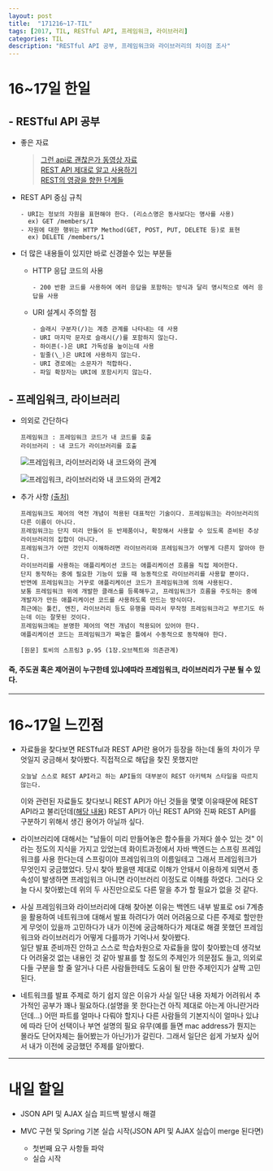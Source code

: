 ```yaml
---
layout: post
title:  "171216~17-TIL"
tags: [2017, TIL, RESTful API, 프레임워크, 라이브러리]
categories: TIL
description: "RESTful API 공부, 프레임워크와 라이브러리의 차이점 조사"
---
```


16~17일 한일
==========

## - RESTful API 공부  

- 좋은 자료
  >[그런 api로 괜찮은가 동영상 자료](http://tv.naver.com/v/2292653)  
  [REST API 제대로 알고 사용하기](http://meetup.toast.com/posts/92)  
  [REST의 영광을 향한 단계들](http://jinson.tistory.com/190)  

- REST API 중심 규칙  
  ```
  - URI는 정보의 자원을 표현해야 한다. (리소스명은 동사보다는 명사를 사용)
    ex) GET /members/1
  - 자원에 대한 행위는 HTTP Method(GET, POST, PUT, DELETE 등)로 표현
    ex) DELETE /members/1
  ```

- 더 많은 내용들이 있지만 바로 신경쓸수 있는 부분들

  - HTTP 응답 코드의 사용
    ```
    - 200 반환 코드를 사용하여 에러 응답을 포함하는 방식과 달리 명시적으로 에러 응답을 사용
    ```

  - URI 설계시 주의할 점  
    ```
    - 슬래시 구분자(/)는 계층 관계를 나타내는 데 사용  
    - URI 마지막 문자로 슬래시(/)를 포함하지 않는다.  
    - 하이픈(-)은 URI 가독성을 높이는데 사용  
    - 밑줄(\_)은 URI에 사용하지 않는다.  
    - URI 경로에는 소문자가 적합하다.  
    - 파일 확장자는 URI에 포함시키지 않는다.  
    ```

## - 프레임워크, 라이브러리  
- 의외로 간단하다  
  ```
  프레임워크 : 프레임워크 코드가 내 코드를 호출
  라이브러리 : 내 코드가 라이브러리를 호출
  ```  
  ![프레임워크, 라이브러리와 내 코드와의 관계](https://www.programcreek.com/wp-content/uploads/2011/09/framework-vs-library.png)  

  ![프레임워크, 라이브러리와 내 코드와의 관계2](http://tomasp.net/blog/2015/library-frameworks/diagram-narrow.png)

- 추가 사항 [(출처)](http://zinee-world.tistory.com/125)
  ```
  프레임워크도 제어의 역전 개념이 적용된 대표적인 기술이다. 프레임워크는 라이브러리의 다른 이름이 아니다.
  프레임워크는 단지 미리 만들어 둔 반제품이나, 확장해서 사용할 수 있도록 준비된 추상 라이브러리의 집합이 아니다.
  프레임워크가 어떤 것인지 이해하려면 라이브러리와 프레임워크가 어떻게 다른지 알아야 한다.
  라이브러리를 사용하는 애플리케이션 코드는 애플리케이션 흐름을 직접 제어한다.
  단지 동작하는 중에 필요한 기능이 있을 때 능동적으로 라이브러리를 사용할 뿐이다.
  반면에 프레임워크는 거꾸로 애플리케이션 코드가 프레임워크에 의해 사용된다.
  보통 프레임워크 위에 개발한 클래스를 등록해두고, 프레임워크가 흐름을 주도하는 중에 개발자가 만든 애플리케이션 코드를 사용하도록 만드는 방식이다.
  최근에는 툴킨, 엔진, 라이브러리 등도 유행을 따라서 무작정 프레임워크라고 부르기도 하는데 이는 잘못된 것이다.
  프레임워크에는 분명한 제어의 역전 개념이 적용되어 있어야 한다.
  애플리케이션 코드는 프레임워크가 짜놓은 틀에서 수동적으로 동작해야 한다.

  [원문] 토비의 스프링3 p.95 (1장.오브젝트와 의존관계)
  ```

#### 즉, 주도권 혹은 제어권이 누구한테 있냐에따라 프레임워크, 라이브러리가 구분 될 수 있다.  

---

16~17일 느낀점
============

- 자료들을 찾다보면 RESTful과 REST API란 용어가 등장을 하는데 둘의 차이가 무엇일지 궁금해서 찾아봤다. 직접적으로 해답을 찾진 못했지만  
  ```
  오늘날 스스로 REST API라고 하는 API들의 대부분이 REST 아키텍쳐 스타일을 따르지 않는다.
  ```
  이와 관련된 자료들도 찾다보니 REST API가 아닌 것들을 몇몇 이유때문에 REST API라고 불리던데([해당 내용](https://www.facebook.com/eungjun/posts/10214411677025191?notif_id=1508176328030329&notif_t=like)) REST API가 아닌 REST API와 진짜 REST API를 구분하기 위해서 생긴 용어가 아닐까 싶다.  

- 라이브러리에 대해서는 "남들이 미리 만들어놓은 함수들을 가져다 쓸수 있는 것" 이라는 정도의 지식을 가지고 있었는데 화이트과정에서 자바 백엔드는 스프링 프레임워크를 사용 한다는데 스프링이야 프레임워크의 이름일테고 그래서 프레임워크가 무엇인지 궁금했었다. 당시 찾아 봤을땐 제대로 이해가 안돼서 이용하게 되면서 종속성이 발생하면 프레임워크 아니면 라이브러리 이정도로 이해를 하였다. 그러다 오늘 다시 찾아봤는데 위의 두 사진만으로도 다른 말을 추가 할 필요가 없을 것 같다.  

- 사실 프레임워크와 라이브러리에 대해 찾아본 이유는 백엔드 내부 발표로 osi 7계층을 활용하여 네트워크에 대해서 발표 하려다가 여러 어려움으로 다른 주제로 할만한게 무엇이 있을까 고민하다가 내가 이전에 궁금해하다가 제대로 해결 못했던 프레임워크와 라이브러리가 어떻게 다를까가 기억나서 찾아봤다.  
일단 발표 준비까진 안하고 스스로 학습차원으로 자료들을 많이 찾아봤는데 생각보다 어려울것 없는 내용인 것 같아 발표를 할 정도의 주제인가 의문점도 들고, 의외로 다들 구분을 할 줄 알거나 다른 사람들한테도 도움이 될 만한 주제인지가 살짝 고민된다.

- 네트워크를 발표 주제로 하기 쉽지 않은 이유가 사실 일단 내용 자체가 어려워서 추가적인 공부가 꽤나 필요하다.(설명을 못 한다는건 아직 제대로 아는게 아니란거라던데...) 어떤 파트를 얼마나 다뤄야 할지나 다른 사람들의 기본지식이 얼마나 있냐에 따라 단어 선택이나 부연 설명의 필요 유무(예를 들면 mac address가 뭔지는 몰라도 단어자체는 들어봤는가 아닌가)가 갈린다. 그래서 일단은 쉽게 가보자 싶어서 내가 이전에 궁금했던 주제를 알아봤다.

---

내일 할일
=========
- JSON API 및 AJAX 실습 피드백 발생시 해결  

- MVC 구현 및 Spring 기본 실습 시작(JSON API 및 AJAX 실습이 merge 된다면)  
  - 첫번째 요구 사항들 파악  
  - 실습 시작  
